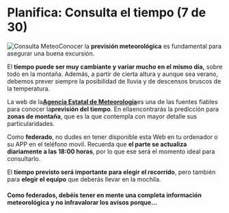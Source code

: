 # Planifica: Consulta el tiempo (7 de 30)

![Consulta Meteo](./gps_files/CONSULTA_TIEMPO.jpg)Conocer la **previsión meteorológica** es fundamental para asegurar una buena excursión.

El **tiempo puede ser muy cambiante y variar mucho en el mismo día,** sobre todo en la montaña. Además, a partir de cierta altura y aunque sea verano, debemos prever siempre la posibilidad de lluvia y de descensos bruscos de la temperatura.

La web de la[**Agencia Estatal de Meteorología**](http://www.aemet.es/es/eltiempo/prediccion/montana)es una de las fuentes fiables para conocer la**previsión del tiempo**. En ellaencontrarás la predicción para **zonas de montaña**, que es la que contempla con mayor detalle sus particularidades.  

Como **federado**, no dudes en tener disponible esta Web en tu ordenador o su APP en el teléfono movil. Recuerda que **el parte se actualiza diariamente a las 18:00 horas**, por lo que ese será el momento ideal para consultarlo.  

El **tiempo previsto será importante para elegir el recorrido**, pero también para **elegir el equipo** que deberás llevar en la mochila.  
  

#### Como **federados**, debéis tener en mente una completa información meteorológica y no infravalorar los avisos porque...